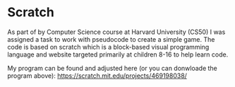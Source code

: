 # Scratch

As part of by Computer Science course at Harvard University (CS50) I was assigned a task to work with pseudocode to create a simple game. The code is based on scratch which is a block-based visual programming language and website targeted primarily at children 8-16 to help learn code.

My program can be found and adjusted here (or you can donwloade the program above): https://scratch.mit.edu/projects/469198038/
